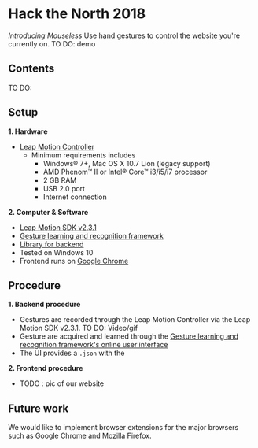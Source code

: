 # Hack the North 2018
_Introducing Mouseless_
Use hand gestures to control the website you're currently on.
TO DO: demo

## Contents
TO DO:

## Setup
**1. Hardware**
   - [Leap Motion Controller](https://www.leapmotion.com/)
      - Minimum requirements includes
        - Windows® 7+, Mac OS X 10.7 Lion (legacy support)
        - AMD Phenom™ II or Intel® Core™ i3/i5/i7 processor
        - 2 GB RAM
        - USB 2.0 port
        - Internet connection


**2. Computer & Software**
   - [Leap Motion SDK v2.3.1](https://developer.leapmotion.com/sdk/v2)
   - [Gesture learning and recognition framework](https://github.com/roboleary/LeapTrainer.js)
   - [Library for backend](https://github.com/roboleary/LeapCursor.js)
   - Tested on Windows 10
   - Frontend runs on [Google Chrome](https://www.google.com/chrome/)

## Procedure

**1. Backend procedure**
  - Gestures are recorded through the Leap Motion Controller via the Leap Motion SDK v2.3.1.
TO DO: Video/gif
  - Gesture are acquired and learned through the [Gesture learning and recognition framework's online user interface](https://rawgit.com/roboleary/LeapTrainer.js/master/trainer-ui.html)
  - The UI provides a `.json` with the

**2. Frontend procedure**
  - TODO  : pic of our website

## Future work
We would like to implement browser extensions for the major browsers such as Google Chrome and Mozilla Firefox.
